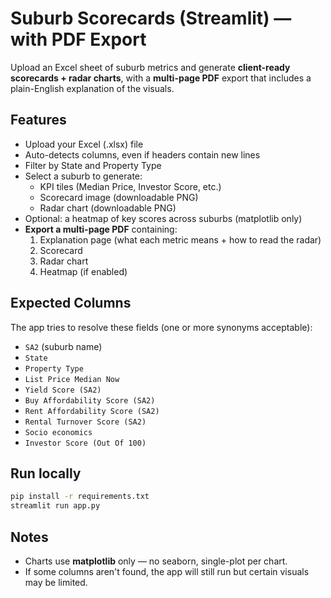 # Suburb Scorecards (Streamlit) — with PDF Export

Upload an Excel sheet of suburb metrics and generate **client-ready scorecards + radar charts**, with a **multi-page PDF** export that includes a plain-English explanation of the visuals.

## Features
- Upload your Excel (.xlsx) file
- Auto-detects columns, even if headers contain new lines
- Filter by State and Property Type
- Select a suburb to generate:
  - KPI tiles (Median Price, Investor Score, etc.)
  - Scorecard image (downloadable PNG)
  - Radar chart (downloadable PNG)
- Optional: a heatmap of key scores across suburbs (matplotlib only)
- **Export a multi-page PDF** containing:
  1. Explanation page (what each metric means + how to read the radar)
  2. Scorecard
  3. Radar chart
  4. Heatmap (if enabled)

## Expected Columns
The app tries to resolve these fields (one or more synonyms acceptable):
- `SA2` (suburb name)
- `State`
- `Property Type`
- `List Price Median Now`
- `Yield Score (SA2)`
- `Buy Affordability Score (SA2)`
- `Rent Affordability Score (SA2)`
- `Rental Turnover Score (SA2)`
- `Socio economics`
- `Investor Score (Out Of 100)`

## Run locally
```bash
pip install -r requirements.txt
streamlit run app.py
```

## Notes
- Charts use **matplotlib** only — no seaborn, single-plot per chart.
- If some columns aren't found, the app will still run but certain visuals may be limited.
